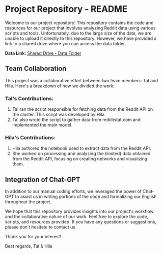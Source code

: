 # Project Repository - README

Welcome to our project repository! This repository contains the code and resources for our project that involves analyzing Reddit data using various scripts and tools. Unfortunately, due to the large size of the data, we are unable to upload it directly to this repository. However, we have provided a link to a shared drive where you can access the data folder.

**Data Link:** [Shared Drive - Data Folder]([link-to-your-shared-drive](https://drive.google.com/drive/folders/1Nm5clHN4_aVKseSaNxP8u6N_Ufjz5c_1?usp=sharing))

## Team Collaboration

This project was a collaborative effort between two team members: Tal and Hila. Here's a breakdown of how we divided the work:

### Tal's Contributions:
1. Tal ran the script responsible for fetching data from the Reddit API on the cluster. This script was developed by Hila.
2. Tal also wrote the script to gather data from redditstat.com and implemented the main model.

### Hila's Contributions:
1. Hila authored the notebook used to extract data from the Reddit API.
2. She worked on processing and analyzing the (limited) data obtained from the Reddit API, focusing on creating networks and visualizing them.

## Integration of Chat-GPT

In addition to our manual coding efforts, we leveraged the power of Chat-GPT to assist us in writing portions of the code and formalizing our English throughout the project.

We hope that this repository provides insights into our project's workflow and the collaborative nature of our work. Feel free to explore the code, scripts, and resources provided. If you have any questions or suggestions, please don't hesitate to contact us.

Thank you for your interest!

Best regards,
Tal & Hila
